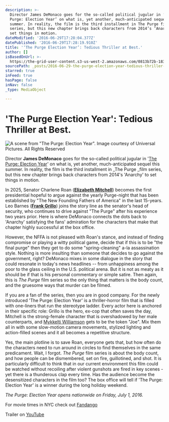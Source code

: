```yaml
---
description: >-
  Director James DeMonaco goes for the so-called political jugular in ‘The
  Purge: Election Year’ on what is, yet another, much-anticipated sequel this
  summer. In reality, the film is the third installment in The Purge film
  series, but this new chapter brings back characters from 2014’s ‘Anarchy’ to
  set things in motion.
dateModified: '2016-06-29T17:28:04.377Z'
datePublished: '2016-06-29T17:28:19.910Z'
title: '‘The Purge Election Year’: Tedious Thriller at Best.'
author: []
isBasedOnUrl: >-
  https://the-grid-user-content.s3-us-west-2.amazonaws.com/0813b72b-1835-40d3-91cc-18129b0e1d09.jpg
sourcePath: _posts/2016-06-29-the-purge-election-year-tedious-thriller-at-best.md
starred: true
inFeed: true
hasPage: false
inNav: false
_type: MediaObject

---
```

# 'The Purge Election Year': Tedious Thriller at Best.
![A scene from "The Purge: Election Year". Image courtesy of Universal Pictures. All Rights Reserved](https://the-grid-user-content.s3-us-west-2.amazonaws.com/0813b72b-1835-40d3-91cc-18129b0e1d09.jpg)

Director **James DeMonaco** goes for the so-called political jugular in '[The Purge: Election Year][0]' on what is, yet another, much-anticipated sequel this summer. In reality, the film is the third installment in _The Purge _film series, but this new chapter brings back characters from 2014's 'Anarchy' to set things in motion.

In 2025, Senator Charlene Roan (**[Elizabeth Mitchell][1]**) becomes the first presidential hopeful to argue against the yearly Purge-night that has been established by "The New Founding Fathers of America" in the last 15-years. Leo Barnes (**[Frank Grillo][2]**) joins the story line as the senator's head of security, who continues to drive against "The Purge" after his experience two years prior. Here is where DeMonaco connects the dots back to 'Anarchy' satisfying the fans' admiration for the characters that make that chapter highly successful at the box office.

However, the NFFA is not pleased with Roan's stance, and instead of finding compromise or playing a witty political game, decide that if this is to be "the final purge" then they get to do some "spring-cleaning" a-la assassination style. Nothing is more insulting than someone that decides to go against the government, right? DeMonaco mixes in some dialogue in the story that could resonate in today's news headlines -- from unhappiness among the poor to the glass ceiling in the U.S. political arena. But it is not as meaty as it should be if that is his personal commentary or simple satire. Then again, this is _The Purge_ film series so the only thing that matters is the body count, and the gruesome ways that murder can be filmed.

If you are a fan of the series, then you are in good company. For the newly introduced 'The Purge: Election Year' is a thriller-horror film that is filled with one-liners that run the stereotype ladder. Every actor here is anchored in their specific role: Grillo is the hero, ex-cop that often saves the day, Mitchell is the strong-female character that is overshadowed by her male counterparts, and [Mykkelti Williamson][3] gets to be the token "Joe". Mix them all in with some slow-motion camera movements, stylized lighting and action-filled scenes and it all becomes a repetitive structure.

Yes, the main plotline is to save Roan, everyone gets that, but how often do the characters need to run around in circles to find themselves in the same predicament. Wait, I forgot. _The Purge_ film series is about the body count, and how people can be dismembered, set on fire, guillotined, and shot. It is particularly difficult to think that in our current environment this film could be watched without recoiling after violent gunshots are fired in key scenes - yet there is a thunderous clap every time. Has the audience become the desensitized characters in the film too? The box office will tell if 'The Purge: Election Year' is a winner during the long holiday weekend.

_The Purge: Election Year opens nationwide on Friday, July 1, 2016\._

For movie times in NYC check out [Fandango][4]

Trailer on [YouTube][5]

[0]: http://www.thepurgeelectionyear.com/
[1]: http://www.imdb.com/name/nm0593310/?ref_=nv_sr_1
[2]: http://www.imdb.com/name/nm0342029/?ref_=nv_sr_1
[3]: http://www.imdb.com/name/nm0932112/?ref_=nv_sr_1
[4]: http://www.fandango.com/thepurge:electionyear_188458/movietimes?gclid=Cj0KEQjw4827BRDJvpbVuKvx-rIBEiQA2_CzsACWF4HH-qpw619Wk9wmwfWhHVYtFkBFOdhGyr8uC1EaAj-J8P8HAQ
[5]: https://www.youtube.com/watch?v=RXMp9fBomJw
